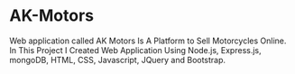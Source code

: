 # AK-Motors
Web application called AK Motors Is A Platform to Sell Motorcycles Online. In This Project I Created Web Application Using Node.js, Express.js, mongoDB, HTML, CSS, Javascript, JQuery and Bootstrap.
